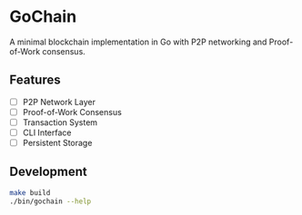 # GoChain

A minimal blockchain implementation in Go with P2P networking and Proof-of-Work consensus.

## Features
- [ ] P2P Network Layer
- [ ] Proof-of-Work Consensus
- [ ] Transaction System
- [ ] CLI Interface
- [ ] Persistent Storage

## Development
```bash
make build
./bin/gochain --help